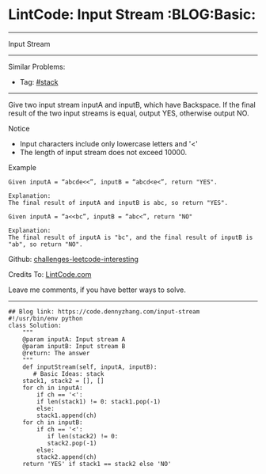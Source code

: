 
# LintCode: Input Stream     :BLOG:Basic:

---

Input Stream  

---

Similar Problems:  

-   Tag: [#stack](https://code.dennyzhang.com/tag/stack)

---

Give two input stream inputA and inputB, which have Backspace. If the final result of the two input streams is equal, output YES, otherwise output NO.  

Notice  

-   Input characters include only lowercase letters and '<'
-   The length of input stream does not exceed 10000.

Example  

    Given inputA = “abcde<<”, inputB = “abcd<e<”, return "YES".
    
    Explanation:
    The final result of inputA and inputB is abc, so return "YES".

    Given inputA = “a<<bc”, inputB = “abc<”, return "NO"
    
    Explanation:
    The final result of inputA is "bc", and the final result of inputB is "ab", so return "NO".

Github: [challenges-leetcode-interesting](https://github.com/DennyZhang/challenges-leetcode-interesting/tree/master/problems/input-stream)  

Credits To: [LintCode.com](http://www.lintcode.com/en/problem/input-stream/)  

Leave me comments, if you have better ways to solve.  

---

    ## Blog link: https://code.dennyzhang.com/input-stream
    #!/usr/bin/env python
    class Solution:
        """
        @param inputA: Input stream A
        @param inputB: Input stream B
        @return: The answer
        """
        def inputStream(self, inputA, inputB):
           # Basic Ideas: stack
    	stack1, stack2 = [], []
    	for ch in inputA:
    	    if ch == '<':
    		if len(stack1) != 0: stack1.pop(-1)
    	    else:
    		stack1.append(ch)
    	for ch in inputB:
    	    if ch == '<':
    	       if len(stack2) != 0:
    		   stack2.pop(-1)
    	    else:
    		stack2.append(ch)
    	return 'YES' if stack1 == stack2 else 'NO'

